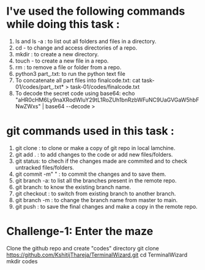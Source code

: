 # I've used the following commands while doing this task :

1) ls and ls -a : to list out all folders and files in a directory.
2) cd - to change and access directories of a repo.
3) mkdir : to create a new directory.
4) touch - to create a new file in a repo.
5) rm : to remove a file or folder from a repo.
6) python3 part_.txt: to run the python text file 
7) To concatenate all part files into finalcode.txt: cat task-01/codes/part_.txt* > task-01/codes/finalcode.txt
8) To decode the secret code using base64: echo "aHR0cHM6Ly9naXRodWIuY29tL1RoZUh1bnRzbWFuNC9UaGVGaW5hbFNwZWxs" | base64 --decode > 

# git commands used in this task :

1) git clone : to clone or make a copy of git repo in local lamchine.
2) git add . : to add changes to the code or add new files/folders.
3) git status: to chech if the changes made are commited and to check untracked files/folders.
4) git commit -m" " : to commit the changes and to save them.
5) git branch -a: to list all the branches present in the remote repo.
6) git branch: to know the existing branch name.
7) git checkout <branchname>: to switch from existing branch to another branch.
8) git branch -m <oldname> <newname>: to change the branch name from master to main.
9) git push : to save the final changes and make a copy in the remote repo.


# Challenge-1: Enter the maze
Clone the github repo and create "codes" directory
git clone https://github.com/KshitijThareja/TerminalWizard.git
cd TerminalWizard
mkdir codes
